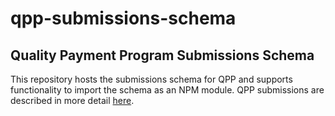# qpp-submissions-schema

## Quality Payment Program Submissions Schema

This repository hosts the submissions schema for QPP and supports functionality to import
the schema as an NPM module. QPP submissions are described in more detail
[here](https://cmsgov.github.io/qpp-submissions-docs/schemas).
